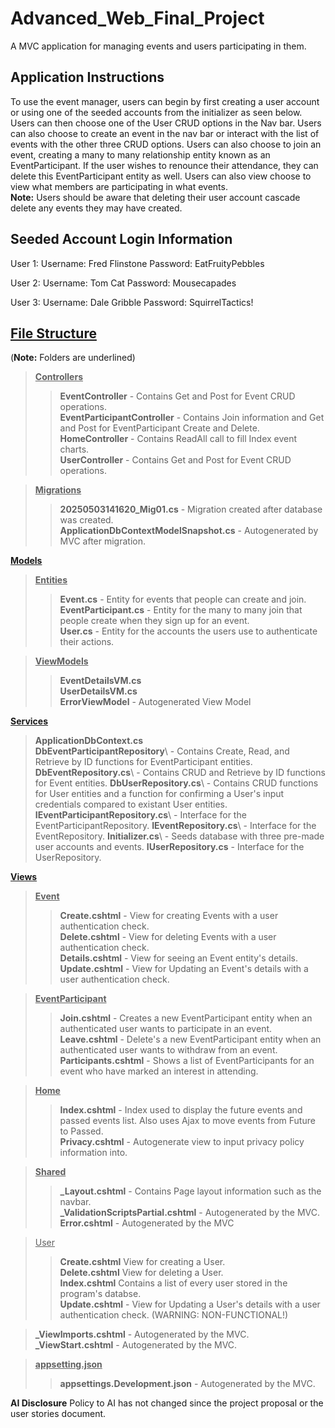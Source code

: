 # Advanced_Web_Final_Project
A MVC application for managing events and users participating in them.

## Application Instructions
To use the event manager, users can begin by first creating a user account or using one of the seeded accounts from the initializer as seen below. Users can then choose one of the User CRUD options in the Nav bar. Users can also choose to create an event in the nav bar or interact with the list of events with the other three CRUD options. Users can also choose to join an event, creating a many to many relationship entity known as an EventParticipant. If the user wishes to renounce their attendance, they can delete this EventParticipant entity as well. Users can also view choose to view what members are participating in what events.\
**Note:** Users should be aware that deleting their user account cascade delete any events they may have created. 

## Seeded Account Login Information
User 1: 
Username: Fred Flinstone
Password: EatFruityPebbles

User 2:
Username: Tom Cat
Password: Mousecapades

User 3: 
Username: Dale Gribble
Password: SquirrelTactics!

## **<ins>File Structure</ins>**
(**Note:** Folders are underlined)
> <ins>**Controllers**</ins>
> > **EventController** - Contains Get and Post for Event CRUD operations.\
> > **EventParticipantController** - Contains Join information and Get and Post for EventParticipant Create and Delete.\
> > **HomeController** - Contains ReadAll call to fill Index event charts.\
> > **UserController** - Contains Get and Post for Event CRUD operations.

> <ins>**Migrations**</ins>
> > **20250503141620_Mig01.cs** - Migration created after database was created.\
> > **ApplicationDbContextModelSnapshot.cs** - Autogenerated by MVC after migration.

<ins>**Models**</ins>
  > <ins>**Entities**</ins>
  > > **Event.cs** - Entity for events that people can create and join.\
  > > **EventParticipant.cs** - Entity for the many to many join that people create when they sign up for an event.\
  > > **User.cs** - Entity for the accounts the users use to authenticate their actions.

  > <ins>**ViewModels**</ins>
  > > **EventDetailsVM.cs**\
  > > **UserDetailsVM.cs**  
  > **ErrorViewModel** - Autogenerated View Model

<ins>**Services**</ins>
> **ApplicationDbContext.cs**\
> **DbEventParticipantRepository**\ - Contains Create, Read, and Retrieve by ID functions for EventParticipant entities.
> **DbEventRepository.cs**\ - Contains CRUD and Retrieve by ID functions for Event entities.
> **DbUserRepository.cs**\ - Contains CRUD functions for User entities and a function for confirming a User's input credentials compared to existant User entities.
> **IEventParticipantRepository.cs**\ - Interface for the EventParticipantRepository. 
> **IEventRepository.cs**\ - Interface for the EventRepository.
> **Initializer.cs**\ - Seeds database with three pre-made user accounts and events. 
> **IUserRepository.cs** - Interface for the UserRepository. 

<ins>**Views**</ins>
  > <ins>**Event**</ins>
  > > **Create.cshtml** - View for creating Events with a user authentication check.\
  > > **Delete.cshtml** - View for deleting Events with a user authentication check.\
  > > **Details.cshtml** - View for seeing an Event entity's details.\
  > > **Update.cshtml** - View for Updating an Event's details with a user authentication check.
  
  > <ins>**EventParticipant**</ins>
  > > **Join.cshtml** - Creates a new EventParticipant entity when an authenticated user wants to participate in an event.\
  > > **Leave.cshtml** - Delete's a new EventParticipant entity when an authenticated user wants to withdraw from an event.\
  > > **Participants.cshtml** - Shows a list of EventParticipants for an event who have marked an interest in attending. 
  
  > <ins>**Home**</ins>
  > > **Index.cshtml** - Index used to display the future events and passed events list. Also uses Ajax to move events from Future to Passed.\
  > > **Privacy.cshtml** - Autogenerate view to input privacy policy information into.

  > <ins>**Shared**</ins>
  > > **_Layout.cshtml** - Contains Page layout information such as the navbar.\
  > > **_ValidationScriptsPartial.cshtml** - Autogenerated by the MVC.\
  > > **Error.cshtml** - Autogenerated by the MVC

  > <ins>User</ins>
  > > **Create.cshtml** View for creating a User.\
>   > **Delete.cshtml** View for deleting a User. \
>   > **Index.cshtml** Contains a list of every user stored in the program's databse.\
>   > **Update.cshtml** - View for Updating a User's details with a user authentication check. (WARNING: NON-FUNCTIONAL!)

> **_ViewImports.cshtml** - Autogenerated by the MVC.\
> **_ViewStart.cshtml** - Autogenerated by the MVC.

> <ins>**appsetting.json**</ins>
> > **appsettings.Development.json** - Autogenerated by the MVC.

**AI Disclosure**
Policy to AI has not changed since the project proposal or the user stories document. 

